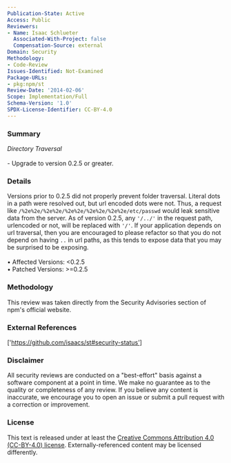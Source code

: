 ```yaml
---
Publication-State: Active
Access: Public
Reviewers:
- Name: Isaac Schlueter
  Associated-With-Project: false
  Compensation-Source: external
Domain: Security
Methodology:
- Code-Review
Issues-Identified: Not-Examined
Package-URLs:
- pkg:npm/st
Review-Date: '2014-02-06'
Scope: Implementation/Full
Schema-Version: '1.0'
SPDX-License-Identifier: CC-BY-4.0
---
```

### Summary
*Directory Traversal*<br><br>- Upgrade to version 0.2.5 or greater.
### Details
Versions prior to 0.2.5 did not properly prevent folder traversal. Literal dots in a path were resolved out, but url encoded dots were not. Thus, a request like ``` /%2e%2e/%2e%2e/%2e%2e/%2e%2e/%2e%2e/etc/passwd ``` would leak sensitive data from the server.  As of version 0.2.5, any ```'/../'``` in the request path, urlencoded or not, will be replaced with ```'/'```. If your application depends on url traversal, then you are encouraged to please refactor so that you do not depend on having ```..``` in url paths, as this tends to expose data that you may be surprised to be exposing.
<br><br>• Affected Versions: <0.2.5
<br>• Patched Versions: >=0.2.5
### Methodology
This review was taken directly from the Security Advisories section of npm's official website.
### External References
['https://github.com/isaacs/st#security-status']
### Disclaimer
All security reviews are conducted on a "best-effort" basis against a software component at a point in time. We make no guarantee as to the quality or completeness of any review. If you believe any content is inaccurate, we encourage you to open an issue or submit a pull request with a correction or improvement.
### License
This text is released under at least the [Creative Commons Attribution 4.0 (CC-BY-4.0) license](https://creativecommons.org/licenses/by/4.0/legalcode.txt). Externally-referenced content may be licensed differently.
